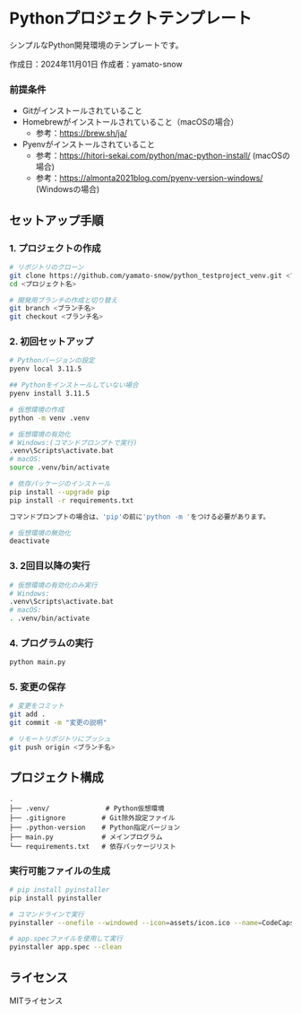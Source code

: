 # Pythonプロジェクトテンプレート

シンプルなPython開発環境のテンプレートです。

作成日：2024年11月01日
作成者：yamato-snow

### 前提条件

- Gitがインストールされていること
- Homebrewがインストールされていること（macOSの場合）
    - 参考：https://brew.sh/ja/
- Pyenvがインストールされていること
    - 参考：https://hitori-sekai.com/python/mac-python-install/ (macOSの場合)
    - 参考：https://almonta2021blog.com/pyenv-version-windows/ (Windowsの場合)

## セットアップ手順

### 1. プロジェクトの作成

```bash
# リポジトリのクローン
git clone https://github.com/yamato-snow/python_testproject_venv.git <プロジェクト名>
cd <プロジェクト名>

# 開発用ブランチの作成と切り替え
git branch <ブランチ名>
git checkout <ブランチ名>
```

### 2. 初回セットアップ

```bash
# Pythonバージョンの設定
pyenv local 3.11.5

## Pythonをインストールしていない場合
pyenv install 3.11.5

# 仮想環境の作成
python -m venv .venv

# 仮想環境の有効化
# Windows:(コマンドプロンプトで実行)
.venv\Scripts\activate.bat
# macOS:
source .venv/bin/activate

# 依存パッケージのインストール
pip install --upgrade pip
pip install -r requirements.txt

コマンドプロンプトの場合は、'pip'の前に'python -m 'をつける必要があります。

# 仮想環境の無効化
deactivate

```

### 3. 2回目以降の実行

```bash
# 仮想環境の有効化のみ実行
# Windows:
.venv\Scripts\activate.bat
# macOS:
. .venv/bin/activate
```

### 4. プログラムの実行

```bash
python main.py
```

### 5. 変更の保存

```bash
# 変更をコミット
git add .
git commit -m "変更の説明"

# リモートリポジトリにプッシュ
git push origin <ブランチ名>
```

## プロジェクト構成

```
.
├── .venv/              # Python仮想環境
├── .gitignore         # Git除外設定ファイル
├── .python-version    # Python指定バージョン
├── main.py            # メインプログラム
└── requirements.txt   # 依存パッケージリスト
```

### 実行可能ファイルの生成

```bash
# pip install pyinstaller
pip install pyinstaller

# コマンドラインで実行
pyinstaller --onefile --windowed --icon=assets/icon.ico --name=CodeCapsule main.py

# app.specファイルを使用して実行
pyinstaller app.spec --clean    
```

## ライセンス

MITライセンス
```